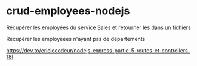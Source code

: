 # crud-employees-nodejs


Récupérer les employées du service Sales et retourner les dans un fichiers


Récupérer les employéées n'ayant pas de départements




https://dev.to/ericlecodeur/nodejs-express-partie-5-routes-et-controllers-18l
